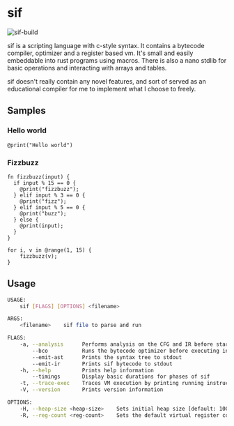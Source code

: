 # sif

![sif-build](https://github.com/cjkenn/sif/workflows/sif-build/badge.svg?branch=master)

sif is a scripting language with c-style syntax. It contains a bytecode compiler, optimizer and a register based vm. It's small and easily embeddable into rust programs using macros. There is also a nano stdlib for basic operations and interacting with arrays and tables.

sif doesn't really contain any novel features, and sort of served as an educational compiler for me to implement what I choose to freely.

## Samples

### Hello world
```
@print("Hello world")
```

### Fizzbuzz
```
fn fizzbuzz(input) {
  if input % 15 == 0 {
    @print("fizzbuzz");
  } elif input % 3 == 0 {
    @print("fizz");
  } elif input % 5 == 0 {
    @print("buzz");
  } else {
    @print(input);
  }
}

for i, v in @range(1, 15) {
    fizzbuzz(v);
}
```

## Usage
```sh
USAGE:
    sif [FLAGS] [OPTIONS] <filename>

ARGS:
    <filename>    sif file to parse and run

FLAGS:
    -a, --analysis      Performs analysis on the CFG and IR before starting the vm
        --bco           Runs the bytecode optimizer before executing in vm
        --emit-ast      Prints the syntax tree to stdout
        --emit-ir       Prints sif bytecode to stdout
    -h, --help          Prints help information
        --timings       Display basic durations for phases of sif
    -t, --trace-exec    Traces VM execution by printing running instructions to stdout
    -V, --version       Prints version information

OPTIONS:
    -H, --heap-size <heap-size>    Sets initial heap size [default: 100]
    -R, --reg-count <reg-count>    Sets the default virtual register count [default: 1024]
```
